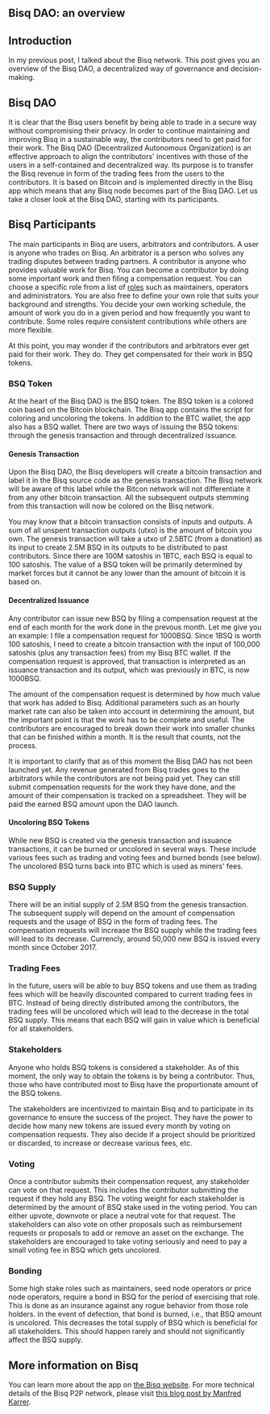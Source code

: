 ## Bisq DAO: an overview

## Introduction
In my previous post, I talked about the Bisq network. This post gives you an overview of the Bisq DAO, a decentralized way of governance and decision-making.

## Bisq DAO
It is clear that the Bisq users benefit by being able to trade in a secure way without compromising their privacy. In order to continue maintaining and improving Bisq in a sustainable way, the contributors need to get paid for their work. The Bisq DAO (Decentralized Autonomous Organization) is an effective approach to align the contributors' incentives with those of the users in a self-contained and decentralized way. Its purpose is to transfer the Bisq revenue in form of the trading fees from the users to the contributors. It is based on Bitcoin and is implemented directly in the Bisq app which means that any Bisq node becomes part of the Bisq DAO. Let us take a closer look at the Bisq DAO, starting with its participants.

## Bisq Participants
The main participants in Bisq are users, arbitrators and contributors. A user is anyone who trades on Bisq. An arbitrator is a person who solves any trading disputes between trading partners. A contributor is anyone who provides valuable work for Bisq. You can become a contributor by doing some important work and then filing a compensation request. You can choose a specific role from a list of [roles](https://docs.bisq.network/roles.html) such as maintainers, operators and administrators. You are also free to define your own role that suits your background and strengths. You decide your own working schedule, the amount of work you do in a given period and how frequently you want to contribute. Some roles require consistent contributions while others are more flexible.

At this point, you may wonder if the contributors and arbitrators ever get paid for their work. They do. They get compensated for their work in BSQ tokens.

### BSQ Token
At the heart of the Bisq DAO is the BSQ token. The BSQ token is a colored coin based on the Bitcoin blockchain. The Bisq app contains the script for coloring and uncoloring the tokens. In addition to the BTC wallet, the app also has a BSQ wallet. There are two ways of issuing the BSQ tokens: through the genesis transaction and through decentralized issuance.

#### Genesis Transaction
Upon the Bisq DAO, the Bisq developers will create a bitcoin transaction and label it in the Bisq source code as the genesis transaction. The Bisq network will be aware of this label while the Bitcon network will not differentiate it from any other bitcoin transaction. All the subsequent outputs stemming from this transaction will now be colored on the Bisq network. 

You may know that a bitcoin transaction consists of inputs and outputs. A sum of all unspent transaction outputs (utxo) is the amount of bitcoin you own. The genesis transaction will take a utxo of 2.5BTC (from a donation) as its input to create 2.5M BSQ in its outputs to be distributed to past contributors. Since there are 100M satoshis in 1BTC, each BSQ is equal to 100 satoshis. The value of a BSQ token will be primarily determined by market forces but it cannot be any lower than the amount of bitcoin it is based on.

#### Decentralized Issuance
Any contributor can issue new BSQ by filing a compensation request at the end of each month for the work done in the prevous month. Let me give you an example: I file a compensation request for 1000BSQ. Since 1BSQ is worth 100 satoshis, I need to create a bitcoin transaction with the input of 100,000 satoshis (plus any transaction fees) from my Bisq BTC wallet. If the compensation request is approved, that transaction is interpreted as an issuance transaction and its output, which was previously in BTC, is now 1000BSQ.

The amount of the compensation request is determined by how much value that work has added to Bisq. Additional parameters such as an hourly market rate can also be taken into account in determining the amount, but the important point is that the work has to be complete and useful. The contributors are encouraged to break down their work into smaller chunks that can be finished within a month. It is the result that counts, not the process.

It is important to clarify that as of this moment the Bisq DAO has not been launched yet. Any revenue generated from Bisq trades goes to the arbitrators while the contributors are not being paid yet. They can still submit compensation requests for the work they have done, and the amount of their compensation is tracked on a spreadsheet. They will be paid the earned BSQ amount upon the DAO launch. 

#### Uncoloring BSQ Tokens
While new BSQ is created via the genesis transaction and issuance transactions, it can be burned or uncolored in several ways. These include various fees such as trading and voting fees and burned bonds (see below). The uncolored BSQ turns back into BTC which is used as miners' fees. 

### BSQ Supply
There will be an initial supply of 2.5M BSQ from the genesis transaction. The subsequent supply will depend on the amount of compensation requests and the usage of BSQ in the form of trading fees. The compensation requests will increase the BSQ supply while the trading fees will lead to its decrease. Currencly, around 50,000 new BSQ is issued every month since October 2017.

### Trading Fees
In the future, users will be able to buy BSQ tokens and use them as trading fees which will be heavily discounted compared to current trading fees in BTC. Instead of being directly distributed among the contributors, the trading fees will be uncolored which will lead to the decrease in the total BSQ supply. This means that each BSQ will gain in value which is beneficial for all stakeholders.

### Stakeholders
Anyone who holds BSQ tokens is considered a stakeholder. As of this moment, the only way to obtain the tokens is by being a contributor. Thus, those who have contributed most to Bisq have the proportionate amount of the BSQ tokens. 

The stakeholders are incentivized to maintain Bisq and to participate in its governance to ensure the success of the project. They have the power to decide how many new tokens are issued every month by voting on compensation requests. They also decide if a project should be prioritized or discarded, to increase or decrease various fees, etc.

### Voting
Once a contributor submits their compensation request, any stakeholder can vote on that request. This includes the contributor submitting the request if they hold any BSQ. The voting weight for each stakeholder is determined by the amount of BSQ stake used in the voting period. You can either upvote, downvote or place a neutral vote for that request. The stakeholders can also vote on other proposals such as reimbursement requests or proposals to add or remove an asset on the exchange. The stakeholders are encouraged to take voting seriously and need to pay a small voting fee in BSQ which gets uncolored. 

### Bonding
Some high stake roles such as maintainers, seed node operators or price node operators, require a bond in BSQ for the period of exercising that role. This is done as an insurance against any rogue behavior from those role holders. In the event of defection, that bond is burned, i.e., that BSQ amount is uncolored. This decreases the total supply of BSQ which is beneficial for all stakeholders. This should happen rarely and should not significantly affect the BSQ supply. 

## More information on Bisq
You can learn more about the app on [the Bisq website](https://docs.bisq.network/getting-started.html).
For more technical details of the Bisq P2P network, please visit [this blog post by Manfred Karrer](https://bisq.network/blog/new-p2p-network/).
